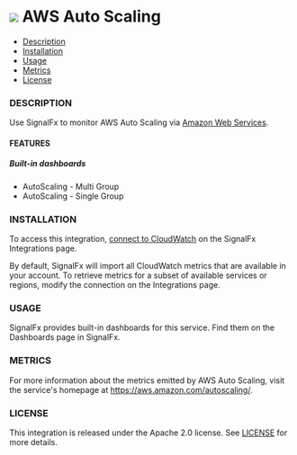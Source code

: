 # ![](./img/integration_awsautoscaling.png)  AWS Auto Scaling

- [Description](#description)
- [Installation](#installation)
- [Usage](#usage)
- [Metrics](#metrics)
- [License](#license)

### DESCRIPTION

Use SignalFx to monitor AWS Auto Scaling via [Amazon Web Services](https://github.com/signalfx/integrations/tree/master/aws)[](sfx_link:aws).

#### FEATURES

##### Built-in dashboards

- AutoScaling - Multi Group
- AutoScaling - Single Group

### INSTALLATION

To access this integration, [connect to CloudWatch](https://github.com/signalfx/integrations/tree/master/aws)[](sfx_link:aws) on the SignalFx Integrations page.

By default, SignalFx will import all CloudWatch metrics that are available in your account. To retrieve metrics for a subset of available services or regions, modify the connection on the Integrations page.

### USAGE

SignalFx provides built-in dashboards for this service. Find them on the Dashboards page in SignalFx.

### METRICS

For more information about the metrics emitted by AWS Auto Scaling, visit the service's homepage at https://aws.amazon.com/autoscaling/.

### LICENSE

This integration is released under the Apache 2.0 license. See [LICENSE](./LICENSE) for more details.
